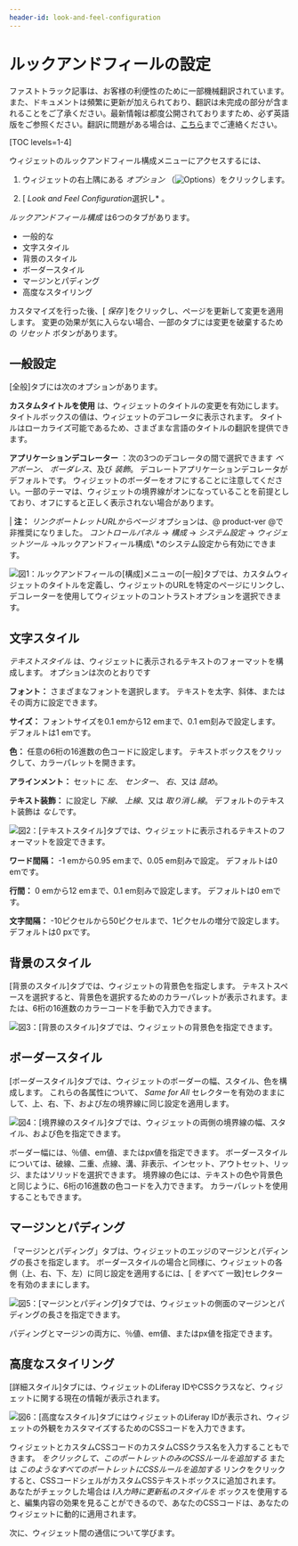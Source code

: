 ```yaml
---
header-id: look-and-feel-configuration
---
```


# ルックアンドフィールの設定

<p class="alert alert-info"><span class="wysiwyg-color-blue120">ファストトラック記事は、お客様の利便性のために一部機械翻訳されています。また、ドキュメントは頻繁に更新が加えられており、翻訳は未完成の部分が含まれることをご了承ください。最新情報は都度公開されておりますため、必ず英語版をご参照ください。翻訳に問題がある場合は、<a href="mailto:support-content-jp@liferay.com">こちら</a>までご連絡ください。</span></p>

[TOC levels=1-4]

ウィジェットのルックアンドフィール構成メニューにアクセスするには、

1.  ウィジェットの右上隅にある *オプション* （![Options](../../../images/icon-options.png)）をクリックします。

2.  [ *Look and Feel Configuration*選択し* 。</p></li> </ol>

*ルックアンドフィール構成* は6つのタブがあります。

  - 一般的な
  - 文字スタイル
  - 背景のスタイル
  - ボーダースタイル
  - マージンとパディング
  - 高度なスタイリング

カスタマイズを行った後、[ *保存* ]をクリックし、ページを更新して変更を適用します。 変更の効果が気に入らない場合、一部のタブには変更を破棄するための *リセット* ボタンがあります。

## 一般設定

[全般]タブには次のオプションがあります。

**カスタムタイトルを使用** は、ウィジェットのタイトルの変更を有効にします。 タイトルボックスの値は、ウィジェットのデコレータに表示されます。 タイトルはローカライズ可能であるため、さまざまな言語のタイトルの翻訳を提供できます。

**アプリケーションデコレーター** ：次の3つのデコレータの間で選択できます *ベアボーン*、 *ボーダレス*、及び *装飾*。 デコレートアプリケーションデコレータがデフォルトです。 ウィジェットのボーダーをオフにすることに注意してください。一部のテーマは、ウィジェットの境界線がオンになっていることを前提としており、オフにすると正しく表示されない場合があります。

| **注：** *リンクポートレットURLからページ* オプションは、@ product-ver @で非推奨になりました。 *コントロールパネル* → *構成* → *システム設定* → *ウィジェットツール* →ルックアンドフィール構成\ *のシステム設定から有効にできます。

![図1：ルックアンドフィールの[構成]メニューの[一般]タブでは、カスタムウィジェットのタイトルを定義し、ウィジェットのURLを特定のページにリンクし、デコレーターを使用してウィジェットのコントラストオプションを選択できます。](../../../images/look-and-feel-portlet-configuration-menu.png)

## 文字スタイル

*テキストスタイル* は、ウィジェットに表示されるテキストのフォーマットを構成します。 オプションは次のとおりです

**フォント：** さまざまなフォントを選択します。 テキストを太字、斜体、またはその両方に設定できます。

**サイズ：** フォントサイズを0.1 emから12 emまで、0.1 em刻みで設定します。 デフォルトは1 emです。

**色：** 任意の6桁の16進数の色コードに設定します。 テキストボックスをクリックして、カラーパレットを開きます。

**アラインメント：** セットに *左*、 *センター*、 *右*、又は *詰め*。

**テキスト装飾：** に設定し *下線*、 *上線*、又は *取り消し線*。 デフォルトのテキスト装飾は *なし*です。

![図2：[テキストスタイル]タブでは、ウィジェットに表示されるテキストのフォーマットを設定できます。](../../../images/look-and-feel-text-styles.png)

**ワード間隔：** -1 emから0.95 emまで、0.05 em刻みで設定。 デフォルトは0 emです。

**行間：** 0 emから12 emまで、0.1 em刻みで設定します。 デフォルトは0 emです。

**文字間隔：** -10ピクセルから50ピクセルまで、1ピクセルの増分で設定します。 デフォルトは0 pxです。

## 背景のスタイル

[背景のスタイル]タブでは、ウィジェットの背景色を指定します。 テキストスペースを選択すると、背景色を選択するためのカラーパレットが表示されます。または、6桁の16進数のカラーコードを手動で入力できます。

![図3：[背景のスタイル]タブでは、ウィジェットの背景色を指定できます。](../../../images/look-and-feel-background-styles.png)

## ボーダースタイル

[ボーダースタイル]タブでは、ウィジェットのボーダーの幅、スタイル、色を構成します。 これらの各属性について、 *Same for All* セレクターを有効のままにして、上、右、下、および左の境界線に同じ設定を適用します。

![図4：[境界線のスタイル]タブでは、ウィジェットの両側の境界線の幅、スタイル、および色を指定できます。](../../../images/look-and-feel-border-styles.png)

ボーダー幅には、％値、em値、またはpx値を指定できます。 ボーダースタイルについては、破線、二重、点線、溝、非表示、インセット、アウトセット、リッジ、またはソリッドを選択できます。 境界線の色には、テキストの色や背景色と同じように、6桁の16進数の色コードを入力できます。 カラーパレットを使用することもできます。

## マージンとパディング

「マージンとパディング」タブは、ウィジェットのエッジのマージンとパディングの長さを指定します。 ボーダースタイルの場合と同様に、ウィジェットの各側（上、右、下、左）に同じ設定を適用するには、[ *をすべて* 一致]セレクターを有効のままにします。

![図5：[マージンとパディング]タブでは、ウィジェットの側面のマージンとパディングの長さを指定できます。](../../../images/look-and-feel-margin-and-padding.png)

パディングとマージンの両方に、％値、em値、またはpx値を指定できます。

## 高度なスタイリング

[詳細スタイル]タブには、ウィジェットのLiferay IDやCSSクラスなど、ウィジェットに関する現在の情報が表示されます。

![図6：[高度なスタイル]タブにはウィジェットのLiferay IDが表示され、ウィジェットの外観をカスタマイズするためのCSSコードを入力できます。](../../../images/look-and-feel-advanced-styling.png)

ウィジェットとカスタムCSSコードのカスタムCSSクラス名を入力することもできます。 *をクリックして、このポートレットのみのCSSルールを追加する* または *このようなすべてのポートレットにCSSルールを追加する* リンクをクリックすると、CSSコードシェルがカスタムCSSテキストボックスに追加されます。 あなたがチェックした場合は *I入力時に更新私のスタイルを* ボックスを使用すると、編集内容の効果を見ることができるので、あなたのCSSコードは、あなたのウィジェットに動的に適用されます。

次に、ウィジェット間の通信について学びます。
